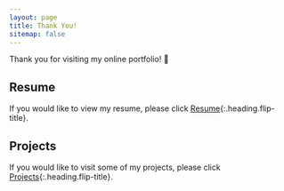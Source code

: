 ```yaml
---
layout: page
title: Thank You!
sitemap: false
---
```


Thank you for visiting my online portfolio! 🎉


## Resume
If you would like to view my resume, please click [Resume]{:.heading.flip-title}.

## Projects
If you would like to visit some of my projects, please click [Projects]{:.heading.flip-title}.

[projects]: project.md
[resume]: resume.md
[documentation]: docs/README.md
[install]: docs/install.md
[upgrade]: docs/upgrade.md
[config]: docs/config.md
